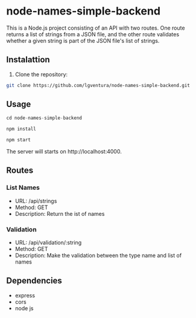 # node-names-simple-backend

This is a Node.js project consisting of an API with two routes. One route returns a list of strings from a JSON file, and the other route validates whether a given string is part of the JSON file's list of strings.

## Instalattion

1. Clone the repository:

```bash
git clone https://github.com/lgventura/node-names-simple-backend.git
```

## Usage

```javascript
cd node-names-simple-backend

npm install

npm start

```

The server will starts on http://localhost:4000.

## Routes

### List Names

- URL: /api/strings
- Method: GET
- Description: Return the ist of names

### Validation

- URL: /api/validation/:string
- Method: GET
- Description: Make the validation between the type name and list of names

## Dependencies

- express
- cors
- node js
